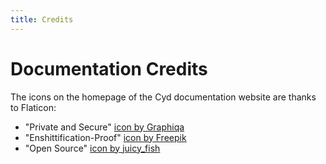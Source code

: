 ```yaml
---
title: Credits
---
```


# Documentation Credits

The icons on the homepage of the Cyd documentation website are thanks to Flaticon:

- "Private and Secure" [icon by Graphiqa](https://www.flaticon.com/free-icon/hacker_8293502)
- "Enshittification-Proof" [icon by Freepik](https://www.flaticon.com/free-icon/no-poop_1742505)
- "Open Source" [icon by juicy_fish](https://www.flaticon.com/free-icon/programming_6062646)
